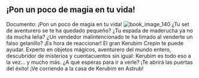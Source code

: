 ## ¡Pon un poco de magia en tu vida!
Documento: ¡Pon un poco de magia en tu vida!
![book_image_140](https://media.discordapp.net/attachments/1105643336989159555/1105647643868270642/140.jpg)
¿Tu set de aventurero se te ha quedado pequeño?
¿Tu espada de maderucha ya no da mucha leña?
¿Un vendedor malintencionado te ha timado al venderte un falso gelanillo?
¡Es hora de reaccionar!
El gran Kerubim Crepin te puede ayudar.
Experto en objetos mágicos, aventurero del mundo entero, descubridor de misterios y cuentacuentos sin igual: Kerubim es todo eso a la vez... y mucho más.
¿A qué esperas para ir a verle?
¡Te abrirá las puertas del éxito!
¡Ve corriendo a la casa de Kerubim en Astrub!
